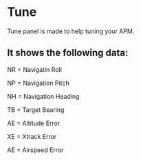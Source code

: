 # Tune #

Tune panel is made to help tuning your APM.

## It shows the following data: ##

NR = Navigatin Roll

NP = Navigation Pitch

NH = Navigation Heading

TB = Target Bearing

AE = Altitude Error

XE = Xtrack Error

AE = Airspeed Error
